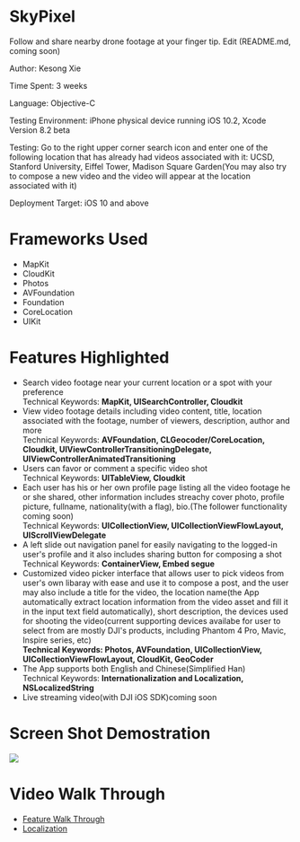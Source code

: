 # SkyPixel
Follow and share nearby drone footage at your finger tip. Edit (README.md, coming soon)

Author: Kesong Xie

Time Spent: 3 weeks

Language: Objective-C

Testing Environment: iPhone physical device running iOS 10.2, Xcode Version 8.2 beta

Testing: Go to the right upper corner search icon and enter one of the following location that has already had videos associated with it: UCSD, Stanford University, Eiffel Tower, Madison Square Garden(You may also try to compose a new video and the video will appear at the location associated with it)

Deployment Target: iOS 10 and above

<h1>Frameworks Used</h1>
<ul>
  <li>MapKit</li>
  <li>CloudKit</li>
  <li>Photos</li>
  <li>AVFoundation</li>
  <li>Foundation</li>
  <li>CoreLocation</li>
  <li>UIKit</li>
</ul>

<h1>Features Highlighted</h1>
<ul>
  <li>Search video footage near your current location or a spot with your preference
  <br/>
  Technical Keywords: <strong>MapKit, UISearchController, Cloudkit</strong>
  </li>
  <li>View video footage details including video content, title, location associated with the footage, number of viewers, description, author and more 
   <br/>
   Technical Keywords: <strong>AVFoundation, CLGeocoder/CoreLocation, Cloudkit, UIViewControllerTransitioningDelegate, UIViewControllerAnimatedTransitioning</strong>
   </li>
  <li>Users can favor or comment a specific video shot
   <br/>
  Technical Keywords: <strong>UITableView, Cloudkit</strong>
  </li>
  <li>Each user has his or her own profile page listing all the video footage he or she shared, other information includes streachy cover photo, profile picture, fullname, nationality(with a flag), bio.(The follower functionality coming soon)
   <br/>
  Technical Keywords: <strong>UICollectionView, UICollectionViewFlowLayout, UIScrollViewDelegate</strong>
  </li>
  <li>A left slide out navigation panel for easily navigating to the logged-in user's profile and it also includes sharing button for composing a shot
    <br/>
   Technical Keywords: <strong> ContainerView, Embed segue</strong>
  </li>
  <li>Customized video picker interface that allows user to pick videos from user's own libaray with ease and use it to compose a post, and the user may also include a title for the video, the location name(the App automatically extract location information from the video asset and fill it in the input text field automatically), short description, the devices used for shooting the video(current supporting devices availabe for user to select from are mostly DJI's products, including Phantom 4 Pro, Mavic, Inspire series, etc)
   <br/>
   <strong>Technical Keywords: Photos, AVFoundation, UICollectionView, UICollectionViewFlowLayout, CloudKit, GeoCoder</strong>
  </li>
   <li>The App supports both English and Chinese(Simplified Han)
    <br/>
   Technical Keywords: <strong> Internationalization and Localization, NSLocalizedString</strong>
  </li>
  <li>Live streaming video(with DJI iOS SDK)coming soon</li>
</ul>

<h1>Screen Shot Demostration</h1>
<div>
<img src="https://github.com/kesongxie/SkyPixel/blob/master/SkyPixel/screen%20shot%20/ScreenShot.png">
</div>


<h1>Video Walk Through</h1>
<ul>
<li>
<a href="https://www.dropbox.com/s/7uobrhturzihfir/SkyPixel%20Walk%20Through.MOV.mov?dl=0">Feature Walk Through</a>
</li>
<li>
<a href="https://www.dropbox.com/s/f59llqbn5sgjtse/Localization.MOV.mov?dl=0">Localization</a>
</li>
</ul>
